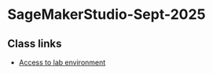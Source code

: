 # SageMakerStudio-Sept-2025

## Class links

- [Access to lab environment](https://us-east-1.student.classrooms.aws.training/class/ilt%23v8Tx76fddYa18jg1vJvvjX)
